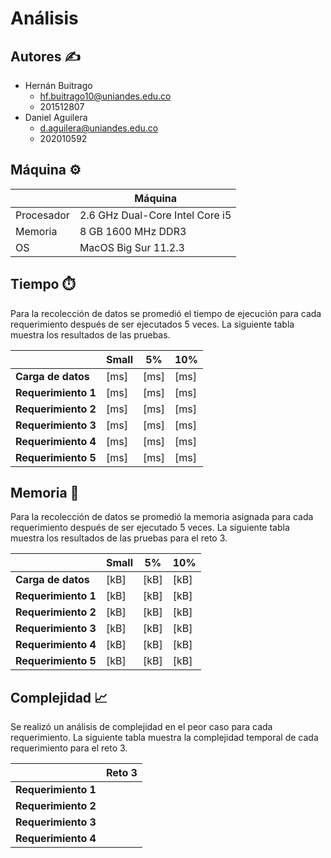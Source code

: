 # Análisis

## Autores :writing_hand:
* Hernán Buitrago
  * hf.buitrago10@uniandes.edu.co
  * 201512807
* Daniel Aguilera
  * d.aguilera@uniandes.edu.co
  * 202010592

## Máquina :gear:

| | Máquina |
| --- | --- |
| Procesador | 2.6 GHz Dual-Core Intel Core i5 |
| Memoria | 8 GB 1600 MHz DDR3 |
| OS | MacOS Big Sur 11.2.3 |

## Tiempo :stopwatch:
Para la recolección de datos se promedió el tiempo de ejecución para cada requerimiento después de ser ejecutados 5 veces. La siguiente tabla muestra los resultados de las pruebas.

|  | Small | 5% | 10% |
| --- | --- | --- | --- |
| __Carga de datos__ | [ms] | [ms] | [ms] |
| __Requerimiento 1__ | [ms] | [ms] | [ms] |
| __Requerimiento 2__ | [ms] | [ms] | [ms] |
| __Requerimiento 3__ | [ms] | [ms] | [ms] |
| __Requerimiento 4__ | [ms] | [ms] | [ms] |
| __Requerimiento 5__ | [ms] | [ms] | [ms] |

## Memoria :file_folder:
Para la recolección de datos se promedió la memoria asignada para cada requerimiento después de ser ejecutado 5 veces. La siguiente tabla muestra los resultados de las pruebas para el reto 3.

|  | Small | 5% | 10% |
| --- | --- | --- | --- |
| __Carga de datos__ | [kB] | [kB] | [kB] |
| __Requerimiento 1__ | [kB] | [kB] | [kB] |
| __Requerimiento 2__ | [kB] | [kB] | [kB] |
| __Requerimiento 3__ | [kB] | [kB] | [kB] |
| __Requerimiento 4__ | [kB] | [kB] | [kB] |
| __Requerimiento 5__ | [kB] | [kB] | [kB] |

## Complejidad :chart_with_upwards_trend:
Se realizó un análisis de complejidad en el peor caso para cada requerimiento. La siguiente tabla muestra la complejidad temporal de cada requerimiento para el reto 3.

|  | Reto 3 |
| --- | --- |
| __Requerimiento 1__ |  |
| __Requerimiento 2__ |  |
| __Requerimiento 3__ |  |
| __Requerimiento 4__ |  |
